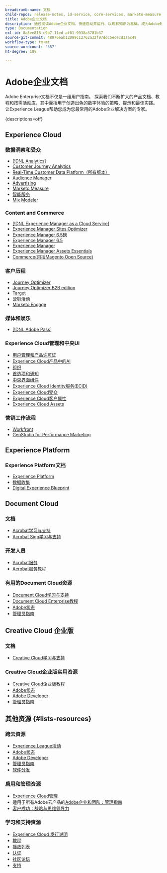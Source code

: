```yaml
---
breadcrumb-name: 文档
child-repos: release-notes, id-service, core-services, marketo-measure, deliverability-learn, dynamic-media-developer-resources, dynamic-media-classic, journeys
title: Adobe企业文档
description: 通过阅读Adobe企业文档，快速启动并运行、以现有知识为基础、成为Adobe软件专家。 访问我们针对Adobe企业解决方案的指南、教程、播放列表和发行说明，内容涵盖Experience Cloud、Experience Platform、Document Cloud和Creative Cloud企业版。
type: Documentation
exl-id: 8a3ee818-c9b7-11ed-af01-9938a3781b37
source-git-commit: 48976eab12099c12762a32f97ddc5ececd3aac49
workflow-type: tm+mt
source-wordcount: '357'
ht-degree: 18%

---
```



# Adobe企业文档

Adobe Enterprise文档不仅是一组用户指南。 探索我们不断扩大的产品文档、教程和按需活动库，其中囊括用于创造出色的数字体验的策略、提示和最佳实践。 让Experience League帮助您成为您最常用的Adobe企业解决方案的专家。

{descriptions=off}

## Experience Cloud

### 数据洞察和受众

+ [[!DNL Analytics]](analytics.md)
+ [Customer Journey Analytics](customer-journey-analytics.md)
+ [Real-Time Customer Data Platform（所有版本）](real-time-customer-data-platform.md)
+ [Audience Manager](audience-manager.md)
+ [Advertising](advertising.md)
+ [Marketo Measure](marketo-measure.md)
+ [智能服务](intelligent-services.md)
+ [Mix Modeler](mix-modeler.md)

### Content and Commerce

+ [[!DNL Experience Manager as a Cloud Service]](experience-manager-cloud-service.md)
+ [Experience Manager Sites Optimizer](https://experienceleague.adobe.com/zh-hans/docs/experience-manager-sites-optimizer/content/home)
+ [Experience Manager 6.5磅](experience-manager-65-lts.md)
+ [Experience Manager 6.5](experience-manager-65.md)
+ [Experience Manager ](experience-manager-release-information#/help/using/aem-previous-versions.md)
+ [Experience Manager Assets Essentials](experience-manager-assets-essentials#help)
+ [Commerce(包括Magento Open Source)](commerce.md)

### 客户历程

+ [Journey Optimizer](journey-optimizer.md)
+ [Journey Optimizer B2B edition](journey-optimizer-b2b.md)
+ [Target](target.md)
+ [营销活动](campaign.md)
+ [Marketo Engage](marketo-engage.md)

### 媒体和娱乐

+ [[!DNL Adobe Pass]](pass.md)

### Experience Cloud管理和中央UI

+ [用户管理和产品许可证](core-services#/help/interface/administration/admin-console.md)
+ [Experience Cloud产品中的AI](core-services#/help/interface/features/generative-ai.md)
+ [组织](core-services#/help/interface/administration/organizations.md)
+ [首选项和通知](core-services#/help/interface/features/account-preferences.md)
+ [中央界面组件](core-services#interface)
+ [Experience Cloud Identity服务(ECID)](id-service#using)
+ [Experience Cloud受众](core-services#/help/interface/services/audiences/overview.md)
+ [Experience Cloud客户属性](core-services#/help/interface/services/customer-attributes/attributes.md)
+ [Experience Cloud Assets](core-services#/help/interface/services/assets/experience-cloud-assets.md)

### 营销工作流程

+ [Workfront](workfront.md)
+ [GenStudio for Performance Marketing](genstudio-for-performance-marketing.md)

<!--
+ [Workfront Tutorials](workfront-learn#tutorials-workfront)
-->

## Experience Platform

### Experience Platform文档

+ [Experience Platform](experience-platform.md)
+ [数据收集](data-collection.md)
+ [Digital Experience Blueprint](blueprints-learn#architecture)

## Document Cloud

### 文档

+ [Acrobat学习与支持](https://helpx.adobe.com/cn/support/acrobat.html)
+ [Acrobat Sign学习与支持](https://helpx.adobe.com/cn/support/sign.html)

### 开发人员

+ [Acrobat服务](https://developer.adobe.com/document-services/docs/overview/)
+ [Acrobat服务教程](acrobat-services-learn#tutorials)

### 有用的Document Cloud资源

+ [Document Cloud学习与支持](https://helpx.adobe.com/cn/support/document-cloud.html)
+ [Document Cloud Enterprise教程](https://experienceleague.adobe.com/docs/home-tutorials.html?lang=zh-Hans#document-cloud-tutorials)
+ [Adobe状态](https://status.adobe.com/)
+ [管理员指南](https://helpx.adobe.com/cn/enterprise/admin-guide.html)

## Creative Cloud 企业版

### 文档

+ [Creative Cloud学习与支持](https://helpx.adobe.com/cn/support/creative-cloud.html)

### Creative Cloud企业版实用资源

+ [Creative Cloud企业版教程](creative-cloud-enterprise-learn#cce-learning-hub)
+ [Adobe状态](https://status.adobe.com/)
+ [Adobe Developer](https://developer.adobe.com/)
+ [管理员指南](https://helpx.adobe.com/cn/enterprise/admin-guide.html)

## 其他资源 {#lists-resources}

### 跨云资源

+ [Experience League活动](https://experienceleague.adobe.com/docs/release-notes/experience-cloud/current.html?lang=zh-Hans#events)
+ [Adobe状态](https://status.adobe.com/)
+ [Adobe Developer](https://developer.adobe.com/)
+ [管理员指南](https://helpx.adobe.com/cn/enterprise/admin-guide.html)
+ [软件分发](experience-cloud#software-distribution)

### 启用和管理资源

+ [Experience Cloud管理](core-services#/help/interface/administration/admin-tool-experience-cloud.md)
+ 适用于所有Adobe云产品的[Adobe企业和团队：管理指南](https://helpx.adobe.com/cn/enterprise/managing/user-guide.html)
+ [客户成功：战略与思维领导力](customer-success#customer-success)

### 学习和支持资源

+ [Experience Cloud 发行说明](release-notes#experience-cloud)
+ [教程](home-tutorials.md)
+ [播放列表](https://experienceleague.adobe.com/zh-hans/playlists)
+ [认证](certification#program)
+ [社区论坛](https://experienceleaguecommunities.adobe.com)
+ [支持](https://experienceleague.adobe.com/zh-hans?support-solution=General&support-tab=home#support)

<!--
+ [Events](events.md)
-->

